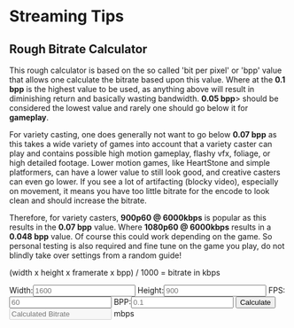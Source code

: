 # Streaming Tips

## Rough Bitrate Calculator
This rough calculator is based on the so called 'bit per pixel' or 'bpp' value that allows one calculate the bitrate based upon this value. Where at the **0.1 bpp** is the highest value to be used, as anything above will result in diminishing return and basically wasting bandwidth. **0.05 bpp**> should be considered the lowest value and rarely one should go below it for **gameplay**.

For variety casting, one does generally not want to go below **0.07 bpp** as this takes a wide variety of games into account that a variety caster can play and contains possible high motion gameplay, flashy vfx, foliage, or high detailed footage. Lower motion games, like HeartStone and simple platformers, can have a lower value to still look good, and creative casters can even go lower. If you see a lot of artifacting (blocky video), especially on movement, it means you have too little bitrate for the encode to look clean and should increase the bitrate.

Therefore, for variety casters, **900p60 @ 6000kbps** is popular as this results in the **0.07 bpp** value. Where **1080p60 @ 6000kbps** results in a **0.048 bpp** value. Of course this could work depending on the game. So personal testing is also required and fine tune on the game you play, do not blindly take over settings from a random guide!

(width x height x framerate x bpp) / 1000 = bitrate in kbps

<form id="bitrateCalculator">
    <label for="width">Width:</label><input type="number" id="width" name="width" placeholder="1600" minlength="3" maxlength="4" required="">  
    <label for="height">Height:</label><input type="number" id="height" name="height" placeholder="900" minlength="3" maxlength="4" required="">  
    <label for="fps">FPS:</label><input type="fps" id="fps" name="fps" placeholder="60" minlength="2" maxlength="2" required="">  
    <label for="bpp">BPP:</label><input type="number" id="bpp" name="bpp" placeholder="0.1" required="">  
    <input type="submit" value="Calculate">  
    <input type="text" id="result" name="result" placeholder="Calculated Bitrate" disabled=""> mbps
</form>
